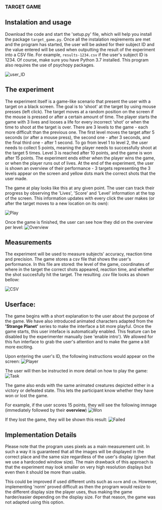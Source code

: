 ### TARGET GAME

## Instalation and usage

Download the code and start the 'setup.py' file, which will help you install the package `target_game.py`. Once all the instalation reqirements are met and the program has started, the user will be asked for their subject ID and the value entered will be used when outputting the result of the experiment into a CSV file. For example, `results-1234.csv` if the user's subject ID is 1234. Of course, make sure you have Python 3.7 installed. This program also requires the use of psychopy packages. 

![user_ID](user_ID.jpg)

## The experiment

The experiment itself is a game-like scenario that present the user with a target on a black screen. The goal is to 'shoot' at 
the target by using mouse presses (left click). The target moves at a random position on the screen if the mouse is pressed or after a
certain amount of time. The player starts the game with 3 lives and looses a life for every incorrect 'shot' or when the
time to shoot at the target is over. There are 3 levels to the game - each more difficult than the previous one. 
The first level moves the target after 5 seconds (or after a mouse press), the second one - after 3 seconds, and the final 
third one - after 1 second. To go from level 1 to level 2, the user needs to collect 5 points, meaning the player needs to 
successfully shoot at the target 5 times. Level 3 is reached after 10 points, and the game is won after 15 points. The experiment
ends either when the player wins the game, or when the player runs out of lives. At the end of the experiment, the user is
shown an overview of their performance - 3 targets representing the 3 levels appear on the screen and yellow dots mark the
correct shots that the user made. 

The game at play looks like this at any given point. The user can track their progress by observing the 'Lives', 'Score' and 'Level' information at the top of the screen. This information updates with every click the user makes (or after the target moves to a new location on its own): 

![Play](Play.jpg)

Once the game is finished, the user can see how they did on the overview per level:
![Overview](Overview.jpg)


## Measurements
The experiment will be used to measure subjects' accuracy, reaction time and precision. The game stores a csv file that
shows the user's performance. In this file are stored: the level of the game, coordinates of where in the target the correct shots appeared, reaction time, and whether the shot succesfully hit the target. The resulting .csv file looks as shown bellow:

![CSV](CSV.jpg)


## Userface:

The game begins with a short explanation to the user about the purpose of the game. We have also introduced animated characters
adapted from the **'Strange Planet'** series to make the interface a bit more playful. Once the game starts, this user inteface is automatically enabled. This feature can be disabled by the experimenter manually (see 'enable intro'). We allowed for this fun interface to grab the user's attention and to make the game a bit more exciting.

Upon entering the user's ID, the following instructions would appear on the screen:
![Player](Player.jpg)

The user will then be instructed in more detail on how to play the game:
![Task](Task.jpg)

The game also ends with the same animated creatures depicted either in a victory or defeated state. This lets the participant know
whether they have won or lost the game.

For example, if the user scores 15 points, they will see the following immage (immediately followed by their **overview**)
![Won](Won.jpg)

If they lost the game, they will be shown this result:
![Failed](Failed.jpg)


## Implementation Details

Please note that the program uses pixels as a main measurement unit. In such a way it is guaranteed that all the images will
be displayed in the correct place and the same size regardless of the user's display (given that we use a hardcoded window size).
The main drawback of this approach is that the experiment may look smaller on very high resolution displays but even then it should
be more than usable.

This could be improved if used different units such as `norm` and `cm`. However, implementing 'norm' proved difficult as then the program would resize to the different display size the player uses, thus making the game harder/easier depending on the display size. For that reason, the game was not adapted using this option. 
